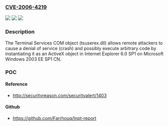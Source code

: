 ### [CVE-2006-4219](https://cve.mitre.org/cgi-bin/cvename.cgi?name=CVE-2006-4219)
![](https://img.shields.io/static/v1?label=Product&message=n%2Fa&color=blue)
![](https://img.shields.io/static/v1?label=Version&message=n%2Fa&color=blue)
![](https://img.shields.io/static/v1?label=Vulnerability&message=n%2Fa&color=brighgreen)

### Description

The Terminal Services COM object (tsuserex.dll) allows remote attackers to cause a denial of service (crash) and possibly execute arbitrary code by instantiating it as an ActiveX object in Internet Explorer 6.0 SP1 on Microsoft Windows 2003 EE SP1 CN.

### POC

#### Reference
- http://securityreason.com/securityalert/1403

#### Github
- https://github.com/Farrhouq/Inpt-report

